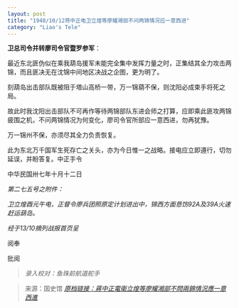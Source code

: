 ```yaml
---
layout: post
title: "1948/10/12蒋中正电卫立煌等廖耀湘部不问两锦情况应一意西进"
category: "Liao's Tele"
---
```


**卫总司令并转廖司令官暨罗参军**：

最近东北匪伪似在乘我葫岛援军未能完全集中发挥力量之时，正集结其全力攻击两锦，而且匪决无在沈锦中间地区决战之企图，更为明了。

刻葫岛出击部队既被阻于塔山高桥一带，万一锦葫不保，则沈阳必成束手将死之局。

故此时我沈阳出击部队不可再作等待两锦部队东进会师之打算，应即乘此匪攻两锦疲围之机，不问两锦情况为何变化，廖司令官所部应一意西进，勿再犹豫。

万一锦州不保，亦须尽其全力负责恢复。

此为东北万千国军生死存亡之关头，亦为今日惟一之战略。接电应立即遵行，切勿延误，并盼答复。中正手令

中华民国卅七年十月十二日

*第二七五号之附件：*

*卫立煌酉元午电，正督令廖兵团照原定计划进出中，锦西方面恳饬92A及39A火速赶运葫岛。*

*经于13/10摘列战报首页呈*

阅奉

批阅

> *录入校对：鱼珠前航道舵手*

> 来源：国史馆 [*原档链接：蔣中正電衛立煌等廖耀湘部不問兩錦情況應一意西進*](https://ahonline.drnh.gov.tw/index.php?act=Display/image/58859943Dsx4Ss#60J)
